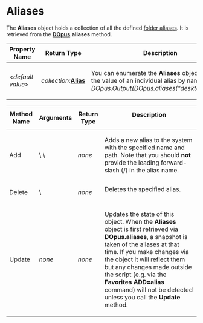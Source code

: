 # Aliases

The **Aliases** object holds a collection of all the defined [folder aliases](/Manual/basic_concepts/the_lister/navigation/aliases.md). It is retrieved from the **[DOpus](dopus.md).aliases** method.  

<table>
<thead><tr><th>
Property Name</th><th>
Return Type</th><th>
Description
</th></tr></thead><tbody><tr><td>

*\<default value\>*</td><td>

*collection:***[Alias](alias.md)**</td><td>

You can enumerate the **Aliases** object, or query the value of an individual alias by name (e.g. *DOpus.Output(DOpus.aliases("desktop").path);*)
</td></tr></tbody>
</table>

<table>
<thead><tr><th>
Method Name</th><th>

**Arguments**</th><th>
Return Type</th><th>
Description
</th></tr></thead><tbody><tr><td>
Add</td><td>
\<string:name\>  
\<string:path\></td><td>

*none*</td><td>

Adds a new alias to the system with the specified name and path. Note that you should **not** provide the leading forward-slash (/) in the alias name.
</td></tr><tr><td>
Delete</td><td>
\<string:name\></td><td>

*none*</td><td>
Deletes the specified alias.
</td></tr><tr><td>
Update</td><td>

*none*</td><td>

*none*</td><td>

Updates the state of this object. When the **Aliases** object is first retrieved via **DOpus.aliases**, a snapshot is taken of the aliases at that time. If you make changes via the object it will reflect them but any changes made outside the script (e.g. via the **Favorites ADD=alias** command) will not be detected unless you call the **Update** method.
</td></tr></tbody>
</table>


